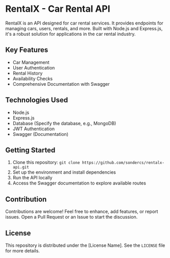 # RentalX - Car Rental API

RentalX is an API designed for car rental services. It provides endpoints for managing cars, users, rentals, and more. Built with Node.js and Express.js, it's a robust solution for applications in the car rental industry.

## Key Features

- Car Management
- User Authentication
- Rental History
- Availability Checks
- Comprehensive Documentation with Swagger

## Technologies Used

- Node.js
- Express.js
- Database (Specify the database, e.g., MongoDB)
- JWT Authentication
- Swagger (Documentation)

## Getting Started

1. Clone this repository: `git clone https://github.com/sondercs/rentalx-api.git`
2. Set up the environment and install dependencies
3. Run the API locally
4. Access the Swagger documentation to explore available routes

## Contribution

Contributions are welcome! Feel free to enhance, add features, or report issues. Open a Pull Request or an Issue to start the discussion.

## License

This repository is distributed under the [License Name]. See the `LICENSE` file for more details.
